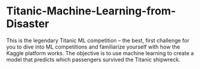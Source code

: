 # Titanic-Machine-Learning-from-Disaster
This is the legendary Titanic ML competition – the best, first challenge for you to dive into ML competitions and familiarize yourself with how the Kaggle platform works. The objective is to use machine learning to create a model that predicts which passengers survived the Titanic shipwreck.
